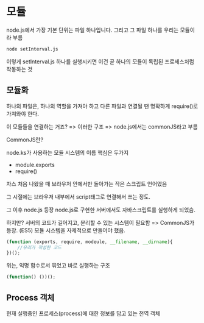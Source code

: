 # 모듈

node.js에서 가장 기본 단위는 파일 하나입니다.
그리고 그 파일 하나를 우리는 모듈이라 부름

```sh
node setInterval.js
```

이렇게 setInterval.js 하나를 실행시키면
이건 곧 하나의 모듈이 독립된 프로세스처럼 작동하는 것

## 모듈화

하나의 파일은, 하나의 역할을 가져야 하고
다른 파일과 연결될 땐 명확하게 require()로 가져와야 한다.

이 모듈들을 연결하는 거죠?
=> 이러한 구조 => node.js에서는 commonJS라고 부름

CommonJS란?

node.ks가 사용하는 모듈 시스템의 이름
핵심은 두가지
- module.exports
- require()

자스 처음 나왔을 때
브라우저 안에서만 돌아가는 작은 스크립트 언어였음

그 시절에는 브라우저 내부에서 script태그로 연결해서 쓰는 정도.

그 이후 node.js 등장
node.js로 구현한 서버에서도 자바스크립트를 실행하게 되었슴.

하지만? 서버의 코드가 길어지고, 분리할 수 있는 시스템이 필요함
=> CommonJS가 등장. (ES5)
모듈 시스템을 자제적으로 만들어야 했음.

```js
(function (exports, require, modeule, __filename, __dirname){
    //우리가 작성한 코드
})();
```

위는, 익명 함수로서 묶었고 바로 실행하는 구조

```js
(function() ())();
```

## Process 객체

현재 실행중인 프로세스(process)에 대한 정보를 담고 있는 전역 객체
